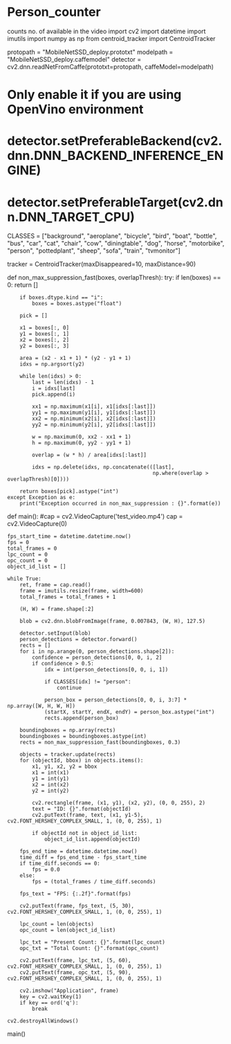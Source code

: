 # Person_counter
counts no. of available in the video
import cv2
import datetime
import imutils
import numpy as np
from centroid_tracker import CentroidTracker

protopath = "MobileNetSSD_deploy.prototxt"
modelpath = "MobileNetSSD_deploy.caffemodel"
detector = cv2.dnn.readNetFromCaffe(prototxt=protopath, caffeModel=modelpath)
# Only enable it if you are using OpenVino environment
# detector.setPreferableBackend(cv2.dnn.DNN_BACKEND_INFERENCE_ENGINE)
# detector.setPreferableTarget(cv2.dnn.DNN_TARGET_CPU)


CLASSES = ["background", "aeroplane", "bicycle", "bird", "boat",
           "bottle", "bus", "car", "cat", "chair", "cow", "diningtable",
           "dog", "horse", "motorbike", "person", "pottedplant", "sheep",
           "sofa", "train", "tvmonitor"]

tracker = CentroidTracker(maxDisappeared=10, maxDistance=90)


def non_max_suppression_fast(boxes, overlapThresh):
    try:
        if len(boxes) == 0:
            return []

        if boxes.dtype.kind == "i":
            boxes = boxes.astype("float")

        pick = []

        x1 = boxes[:, 0]
        y1 = boxes[:, 1]
        x2 = boxes[:, 2]
        y2 = boxes[:, 3]

        area = (x2 - x1 + 1) * (y2 - y1 + 1)
        idxs = np.argsort(y2)

        while len(idxs) > 0:
            last = len(idxs) - 1
            i = idxs[last]
            pick.append(i)

            xx1 = np.maximum(x1[i], x1[idxs[:last]])
            yy1 = np.maximum(y1[i], y1[idxs[:last]])
            xx2 = np.minimum(x2[i], x2[idxs[:last]])
            yy2 = np.minimum(y2[i], y2[idxs[:last]])

            w = np.maximum(0, xx2 - xx1 + 1)
            h = np.maximum(0, yy2 - yy1 + 1)

            overlap = (w * h) / area[idxs[:last]]

            idxs = np.delete(idxs, np.concatenate(([last],
                                                   np.where(overlap > overlapThresh)[0])))

        return boxes[pick].astype("int")
    except Exception as e:
        print("Exception occurred in non_max_suppression : {}".format(e))


def main():
    #cap = cv2.VideoCapture('test_video.mp4')
    cap = cv2.VideoCapture(0)

    fps_start_time = datetime.datetime.now()
    fps = 0
    total_frames = 0
    lpc_count = 0
    opc_count = 0
    object_id_list = []

    while True:
        ret, frame = cap.read()
        frame = imutils.resize(frame, width=600)
        total_frames = total_frames + 1

        (H, W) = frame.shape[:2]

        blob = cv2.dnn.blobFromImage(frame, 0.007843, (W, H), 127.5)

        detector.setInput(blob)
        person_detections = detector.forward()
        rects = []
        for i in np.arange(0, person_detections.shape[2]):
            confidence = person_detections[0, 0, i, 2]
            if confidence > 0.5:
                idx = int(person_detections[0, 0, i, 1])

                if CLASSES[idx] != "person":
                    continue

                person_box = person_detections[0, 0, i, 3:7] * np.array([W, H, W, H])
                (startX, startY, endX, endY) = person_box.astype("int")
                rects.append(person_box)

        boundingboxes = np.array(rects)
        boundingboxes = boundingboxes.astype(int)
        rects = non_max_suppression_fast(boundingboxes, 0.3)

        objects = tracker.update(rects)
        for (objectId, bbox) in objects.items():
            x1, y1, x2, y2 = bbox
            x1 = int(x1)
            y1 = int(y1)
            x2 = int(x2)
            y2 = int(y2)

            cv2.rectangle(frame, (x1, y1), (x2, y2), (0, 0, 255), 2)
            text = "ID: {}".format(objectId)
            cv2.putText(frame, text, (x1, y1-5), cv2.FONT_HERSHEY_COMPLEX_SMALL, 1, (0, 0, 255), 1)

            if objectId not in object_id_list:
                object_id_list.append(objectId)

        fps_end_time = datetime.datetime.now()
        time_diff = fps_end_time - fps_start_time
        if time_diff.seconds == 0:
            fps = 0.0
        else:
            fps = (total_frames / time_diff.seconds)

        fps_text = "FPS: {:.2f}".format(fps)

        cv2.putText(frame, fps_text, (5, 30), cv2.FONT_HERSHEY_COMPLEX_SMALL, 1, (0, 0, 255), 1)

        lpc_count = len(objects)
        opc_count = len(object_id_list)

        lpc_txt = "Present Count: {}".format(lpc_count)
        opc_txt = "Total Count: {}".format(opc_count)

        cv2.putText(frame, lpc_txt, (5, 60), cv2.FONT_HERSHEY_COMPLEX_SMALL, 1, (0, 0, 255), 1)
        cv2.putText(frame, opc_txt, (5, 90), cv2.FONT_HERSHEY_COMPLEX_SMALL, 1, (0, 0, 255), 1)

        cv2.imshow("Application", frame)
        key = cv2.waitKey(1)
        if key == ord('q'):
            break

    cv2.destroyAllWindows()


main()
